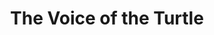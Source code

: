---
title: The Voice of the Turtle
year: 1971
opening_date: 1971-01-08
closing_date: 1971-01-23
layout: productions
image:
image_caption:
image_credit:
playbill:
category:
details:
  Theatre: Theatre Jacksonville
  Venue: Little Theatre
cast:
  "Sally Middleton": Pru Eatman
  "Olive Lashbrooke": Carol Kearney
  "Bill Page": Ron Davenport
crew:
  Director: Robert Knowles
  "Technical Director": Ham Waddell
  "Stage Manager": Carolyn Courreges
  "Assistant Stage Manager": Douglas Thomas
  Lighting: 
    - Robert Claremont
    - Don DuClose
  Sound: Lloyd Jeffords
  Properties:
    - Katie Raven
    - Vivienne Winemiller
    - Betty Davenport
    - Norma Patrick
  Costumes: Gert Berman
  Make-up: Marshall Grauer
  "Set Construction":
    - Lloyd Jeffords
    - Roberta Quattlebaum
    - James Graczyk
    - Ken Moody
  Publicity: Diane Somerville
  "Box Office": Ann Dubow
external_links:
---